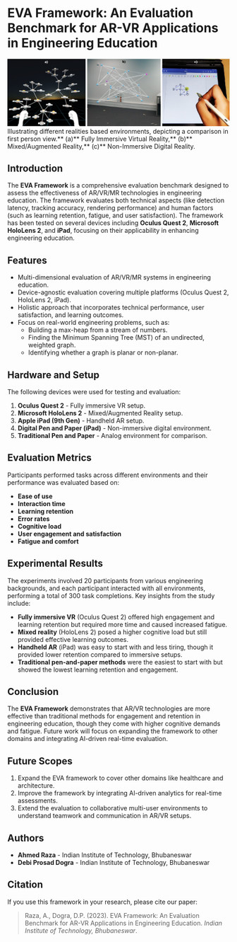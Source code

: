 # EVA Framework: An Evaluation Benchmark for AR-VR Applications in Engineering Education
![attract](Assets/attract.png)
Illustrating different realities based environments, depicting a comparison in first person view.** (a)** Fully Immersive Virtual Reality,** (b)** Mixed/Augmented Reality,** (c)** Non-Immersive Digital Reality.
## Introduction
The **EVA Framework** is a comprehensive evaluation benchmark designed to assess the effectiveness of AR/VR/MR technologies in engineering education. The framework evaluates both technical aspects (like detection latency, tracking accuracy, rendering performance) and human factors (such as learning retention, fatigue, and user satisfaction). The framework has been tested on several devices including **Oculus Quest 2**, **Microsoft HoloLens 2**, and **iPad**, focusing on their applicability in enhancing engineering education.

## Features
- Multi-dimensional evaluation of AR/VR/MR systems in engineering education.
- Device-agnostic evaluation covering multiple platforms (Oculus Quest 2, HoloLens 2, iPad).
- Holistic approach that incorporates technical performance, user satisfaction, and learning outcomes.
- Focus on real-world engineering problems, such as:
  - Building a max-heap from a stream of numbers.
  - Finding the Minimum Spanning Tree (MST) of an undirected, weighted graph.
  - Identifying whether a graph is planar or non-planar.

## Hardware and Setup
The following devices were used for testing and evaluation:
1. **Oculus Quest 2** - Fully immersive VR setup.
2. **Microsoft HoloLens 2** - Mixed/Augmented Reality setup.
3. **Apple iPad (9th Gen)** - Handheld AR setup.
4. **Digital Pen and Paper (iPad)** - Non-immersive digital environment.
5. **Traditional Pen and Paper** - Analog environment for comparison.

## Evaluation Metrics
Participants performed tasks across different environments and their performance was evaluated based on:
- **Ease of use**
- **Interaction time**
- **Learning retention**
- **Error rates**
- **Cognitive load**
- **User engagement and satisfaction**
- **Fatigue and comfort**

## Experimental Results
The experiments involved 20 participants from various engineering backgrounds, and each participant interacted with all environments, performing a total of 300 task completions. Key insights from the study include:
- **Fully immersive VR** (Oculus Quest 2) offered high engagement and learning retention but required more time and caused increased fatigue.
- **Mixed reality** (HoloLens 2) posed a higher cognitive load but still provided effective learning outcomes.
- **Handheld AR** (iPad) was easy to start with and less tiring, though it provided lower retention compared to immersive setups.
- **Traditional pen-and-paper methods** were the easiest to start with but showed the lowest learning retention and engagement.

## Conclusion
The **EVA Framework** demonstrates that AR/VR technologies are more effective than traditional methods for engagement and retention in engineering education, though they come with higher cognitive demands and fatigue. Future work will focus on expanding the framework to other domains and integrating AI-driven real-time evaluation.

## Future Scopes
1. Expand the EVA framework to cover other domains like healthcare and architecture.
2. Improve the framework by integrating AI-driven analytics for real-time assessments.
3. Extend the evaluation to collaborative multi-user environments to understand teamwork and communication in AR/VR setups.

## Authors
- **Ahmed Raza** - Indian Institute of Technology, Bhubaneswar
- **Debi Prosad Dogra** - Indian Institute of Technology, Bhubaneswar

## Citation
If you use this framework in your research, please cite our paper:

> Raza, A., Dogra, D.P. (2023). EVA Framework: An Evaluation Benchmark for AR-VR Applications in Engineering Education. *Indian Institute of Technology, Bhubaneswar*.

